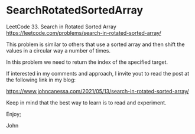 # SearchRotatedSortedArray
LeetCode 33. Search in Rotated Sorted Array
https://leetcode.com/problems/search-in-rotated-sorted-array/

This problem is similar to others that use a sorted array
and then shift the values in a circular way a number of times.

In this problem we need to return the index of the specified target.

If interested in my comments and approach, I invite yout to read
the post at the following link in my blog:

https://www.johncanessa.com/2021/05/13/search-in-rotated-sorted-array/

Keep in mind that the best way to learn is to read and experiment.

Enjoy;

John
